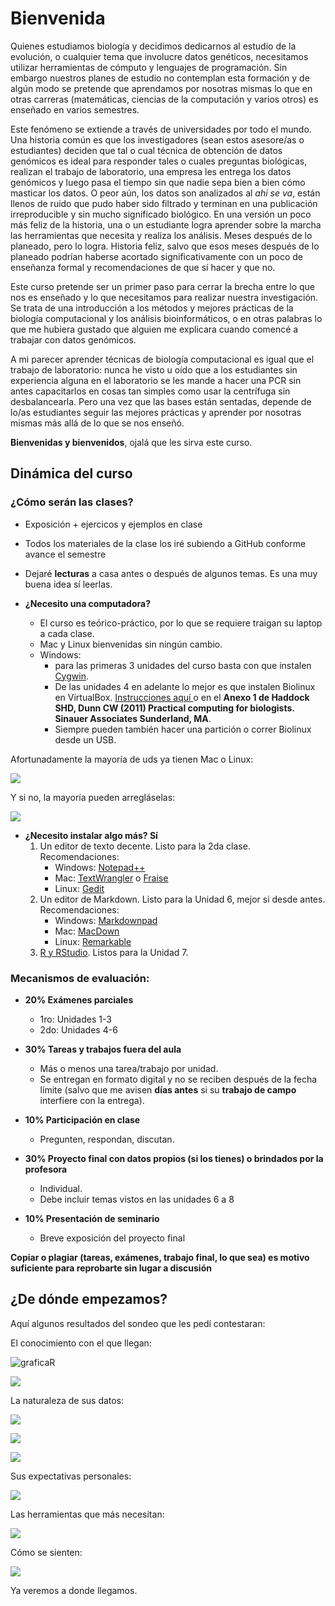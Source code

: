 # Bienvenida

Quienes estudiamos biología y decidimos dedicarnos al estudio de la evolución, o cualquier tema que involucre datos genéticos, necesitamos utilizar herramientas de cómputo y lenguajes de programación. Sin embargo nuestros planes de estudio no contemplan esta formación y de algún modo se pretende que aprendamos por nosotras mismas lo que en otras carreras (matemáticas, ciencias de la computación y varios otros) es enseñado en varios semestres. 

Este fenómeno se extiende a través de universidades por todo el mundo. Una historia común es que los investigadores (sean estos asesore/as o estudiantes) deciden que tal o cual técnica de obtención de datos genómicos es ideal para responder tales o cuales preguntas biológicas, realizan el trabajo de laboratorio, una empresa les entrega los datos genómicos y luego pasa el tiempo sin que nadie sepa bien a bien cómo masticar los datos. O peor aún, los datos son analizados al *ahí se va*, están llenos de ruido que pudo haber sido filtrado y terminan en una publicación irreproducible y sin mucho significado biológico. En una versión un poco más feliz de la historia, una o un estudiante logra aprender sobre la marcha las herramientas que necesita y realiza los análisis. Meses después de lo planeado, pero lo logra. Historia feliz, salvo que esos meses después de lo planeado podrían haberse acortado significativamente con un poco de enseñanza formal y recomendaciones de que sí hacer y que no. 

Este curso pretende ser un primer paso para cerrar la brecha entre lo que nos es enseñado y lo que necesitamos para realizar nuestra investigación. Se trata de una introducción a los métodos y mejores prácticas de la biología computacional y los análisis bioinformáticos, o en otras palabras lo que me hubiera gustado que alguien me explicara cuando comencé a trabajar con datos genómicos.

A mi parecer aprender técnicas de biología computacional es igual que el trabajo de laboratorio: nunca he visto u oído que a los estudiantes sin experiencia alguna en el laboratorio se les mande a hacer una PCR sin antes capacitarlos en cosas tan simples como usar la centrífuga sin desbalancearla. Pero una vez que las bases están sentadas, depende de lo/as estudiantes seguir las mejores prácticas y aprender por nosotras mismas más allá de lo que se nos enseñó.

**Bienvenidas y bienvenidos**, ojalá que les sirva este curso.

## Dinámica del curso

### ¿Cómo serán las clases?
* Exposición + ejercicos y ejemplos en clase
* Todos los materiales de la clase los iré subiendo a GitHub conforme avance el semestre
* Dejaré **lecturas** a casa antes o después de algunos temas. Es una muy buena idea sí leerlas.

* **¿Necesito una computadora?** 
    * El curso es teórico-práctico, por lo que se requiere traigan su laptop a cada clase.
    * Mac y Linux bienvenidas sin ningún cambio.
    * Windows: 
        * para las primeras 3 unidades del curso basta con que instalen [Cygwin](https://www.cygwin.com/). 
        * De las unidades 4 en adelante lo mejor es que instalen Biolinux en VirtualBox. [Instrucciones aquí ](http://environmentalomics.org/bio-linux-installation/)o en el **Anexo 1 de Haddock SHD, Dunn CW (2011) Practical computing for biologists. Sinauer Associates Sunderland, MA**. 
        * Siempre pueden también hacer una partición o correr Biolinux desde un USB.

Afortunadamente la mayoría de uds ya tienen Mac o Linux:

![](OSalumnos.png)

Y si no, la mayoría pueden arregláselas:

![](helpantiwindows.png)

* **¿Necesito instalar algo más? Sí**
     1. Un editor de texto decente. Listo para la 2da clase. Recomendaciones:
         * Windows: [Notepad++](https://notepad-plus-plus.org/)
         * Mac: [TextWrangler](http://download.cnet.com/TextWrangler/3000-2351_4-10220012.html) o [Fraise](http://www.macupdate.com/app/mac/33751/fraise)
         * Linux: [Gedit](http://sourceforge.net/projects/gedit/)
     2. Un editor de Markdown. Listo para la Unidad 6, mejor si desde antes. Recomendaciones:    
         * Windows: [Markdownpad](http://markdownpad.com/)
         * Mac: [MacDown](http://macdown.uranusjr.com/)
         * Linux: [Remarkable](http://remarkableapp.github.io/linux/download.html)
     3. [R y RStudio](https://www.rstudio.com/products/rstudio/download/). Listos para la Unidad 7.

### Mecanismos de evaluación:
* **20% Exámenes parciales**    
    - 1ro: Unidades 1-3
    - 2do: Unidades 4-6

* **30% Tareas y trabajos fuera del aula**
    - Más o menos una tarea/trabajo por unidad. 
    - Se entregan en formato digital y no se reciben después de la fecha límite (salvo que me avisen **días antes** si su **trabajo de campo** interfiere con la entrega).

* **10% Participación en clase**
    - Pregunten, respondan, discutan.

* **30% Proyecto final con datos propios (si los tienes) o brindados por la profesora**
    - Individual.
    - Debe incluir temas vistos en las unidades 6 a 8

* **10% Presentación de seminario**
   - Breve exposición del proyecto final 

**Copiar o plagiar (tareas, exámenes, trabajo final, lo que sea) es motivo suficiente para reprobarte sin lugar a discusión**



## ¿De dónde empezamos?

Aquí algunos resultados del sondeo que les pedí contestaran:

El conocimiento con el que llegan:

![graficaR](conocimientosprev_plot.png)


![](sudosanwich.PNG)

La naturaleza de sus datos:

![](datosalumnos.png)

![](plataforma_datosalumnos.png)

![](cuandodatos.png)

Sus expectativas personales:

![](expectativapersonal.png)

Las herramientas que más necesitan:

![](expectativaherramientas.png)

Cómo se sienten:

![](comomesiento.PNG)



Ya veremos a donde llegamos.







